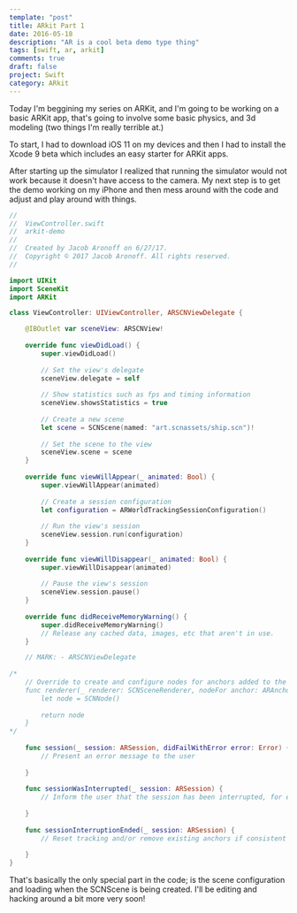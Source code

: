```yaml
---
template: "post"
title: ARkit Part 1
date: 2016-05-18
description: "AR is a cool beta demo type thing"
tags: [swift, ar, arkit]
comments: true
draft: false
project: Swift
category: ARkit
---
```


Today I'm beggining my series on ARKit, and I'm going to be working on a basic ARKit app, that's going to involve some basic physics, and 3d modeling (two things I'm really terrible at.)

To start, I had to download iOS 11 on my devices and then I had to install the Xcode 9 beta which includes an easy starter for ARKit apps. 

After starting up the simulator I realized that running the simulator would not work because it doesn't have access to the camera. My next step is to get the demo working on my iPhone and then mess around with the code and adjust and play around with things.

~~~ swift
//
//  ViewController.swift
//  arkit-demo
//
//  Created by Jacob Aronoff on 6/27/17.
//  Copyright © 2017 Jacob Aronoff. All rights reserved.
//

import UIKit
import SceneKit
import ARKit

class ViewController: UIViewController, ARSCNViewDelegate {

    @IBOutlet var sceneView: ARSCNView!
    
    override func viewDidLoad() {
        super.viewDidLoad()
        
        // Set the view's delegate
        sceneView.delegate = self
        
        // Show statistics such as fps and timing information
        sceneView.showsStatistics = true
        
        // Create a new scene
        let scene = SCNScene(named: "art.scnassets/ship.scn")!
        
        // Set the scene to the view
        sceneView.scene = scene
    }
    
    override func viewWillAppear(_ animated: Bool) {
        super.viewWillAppear(animated)
        
        // Create a session configuration
        let configuration = ARWorldTrackingSessionConfiguration()
        
        // Run the view's session
        sceneView.session.run(configuration)
    }
    
    override func viewWillDisappear(_ animated: Bool) {
        super.viewWillDisappear(animated)
        
        // Pause the view's session
        sceneView.session.pause()
    }
    
    override func didReceiveMemoryWarning() {
        super.didReceiveMemoryWarning()
        // Release any cached data, images, etc that aren't in use.
    }

    // MARK: - ARSCNViewDelegate
    
/*
    // Override to create and configure nodes for anchors added to the view's session.
    func renderer(_ renderer: SCNSceneRenderer, nodeFor anchor: ARAnchor) -> SCNNode? {
        let node = SCNNode()
     
        return node
    }
*/
    
    func session(_ session: ARSession, didFailWithError error: Error) {
        // Present an error message to the user
        
    }
    
    func sessionWasInterrupted(_ session: ARSession) {
        // Inform the user that the session has been interrupted, for example, by presenting an overlay
        
    }
    
    func sessionInterruptionEnded(_ session: ARSession) {
        // Reset tracking and/or remove existing anchors if consistent tracking is required
        
    }
}

~~~

That's basically the only special part in the code; is the scene configuration and loading when the SCNScene is being created. I'll be editing and hacking around a bit more very soon!





